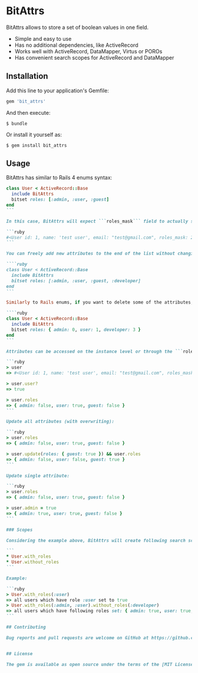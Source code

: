 # BitAttrs

BitAttrs allows to store a set of boolean values in one field.

* Simple and easy to use
* Has no additional dependencies, like ActiveRecord
* Works well with ActiveRecord, DataMapper, Virtus or POROs
* Has convenient search scopes for ActiveRecord and DataMapper

## Installation

Add this line to your application's Gemfile:

```ruby
gem 'bit_attrs'
```

And then execute:

    $ bundle

Or install it yourself as:

    $ gem install bit_attrs

## Usage

BitAttrs has similar to Rails 4 enums syntax:

````ruby
class User < ActiveRecord::Base
  include BitAttrs
  bitset roles: [:admin, :user, :guest]
end
```

In this case, BitAttrs will expect ```roles_mask``` field to actually save roles in:

```ruby
#<User id: 1, name: 'test user', email: "test@gmail.com", roles_mask: 2>
```

You can freely add new attributes to the end of the list without changing already existing records:

````ruby
class User < ActiveRecord::Base
  include BitAttrs
  bitset roles: [:admin, :user, :guest, :developer]
end
```

Similarly to Rails enums, if you want to delete some of the attributes, you might want to use hash syntax, where keys are attribute names and values are indexes:

````ruby
class User < ActiveRecord::Base
  include BitAttrs
  bitset roles: { admin: 0, user: 1, developer: 3 }
end
```

Attributes can be accessed on the instance level or through the ```roles``` method:

```ruby
> user
=> #<User id: 1, name: 'test user', email: "test@gmail.com", roles_mask: 2>

> user.user?
=> true

> user.roles
=> { admin: false, user: true, guest: false }
```

Update all attributes (with overwriting):

```ruby
> user.roles
=> { admin: false, user: true, guest: false }

> user.update(roles: { guest: true }) && user.roles
=> { admin: false, user: false, guest: true }
```

Update single attribute:

```ruby
> user.roles
=> { admin: false, user: true, guest: false }

> user.admin = true
=> { admin: true, user: true, guest: false }
```

### Scopes

Considering the example above, BitAttrs will create following search scopes:

```
* User.with_roles
* User.without_roles
```

Example:

```ruby
> User.with_roles(:user)
=> all users which have role :user set to true
> User.with_roles(:admin, :user).without_roles(:developer)
=> all users which have following roles set: { admin: true, user: true, developer: false }
```

## Contributing

Bug reports and pull requests are welcome on GitHub at https://github.com/rsamoilov/bit_attrs. This project is intended to be a safe, welcoming space for collaboration, and contributors are expected to adhere to the [Contributor Covenant](http://contributor-covenant.org) code of conduct.


## License

The gem is available as open source under the terms of the [MIT License](http://opensource.org/licenses/MIT).
